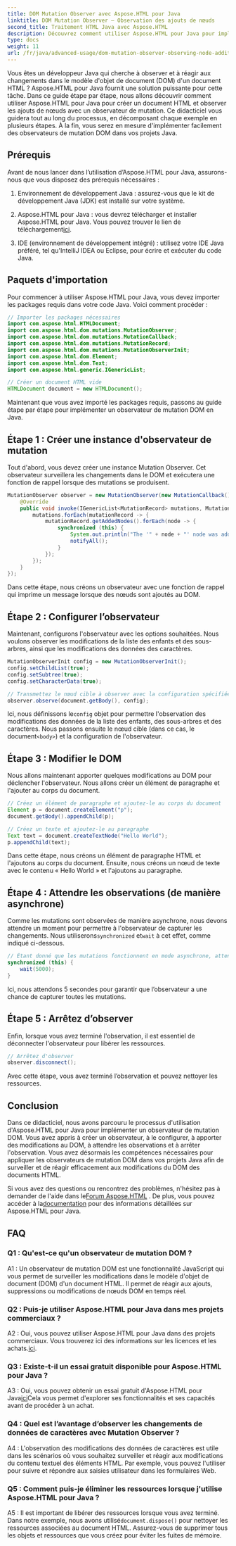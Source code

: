 ```yaml
---
title: DOM Mutation Observer avec Aspose.HTML pour Java
linktitle: DOM Mutation Observer – Observation des ajouts de nœuds
second_title: Traitement HTML Java avec Aspose.HTML
description: Découvrez comment utiliser Aspose.HTML pour Java pour implémenter un observateur de mutation DOM dans ce guide étape par étape. Surveillez et réagissez efficacement aux modifications du DOM.
type: docs
weight: 11
url: /fr/java/advanced-usage/dom-mutation-observer-observing-node-additions/
---
```


Vous êtes un développeur Java qui cherche à observer et à réagir aux changements dans le modèle d'objet de document (DOM) d'un document HTML ? Aspose.HTML pour Java fournit une solution puissante pour cette tâche. Dans ce guide étape par étape, nous allons découvrir comment utiliser Aspose.HTML pour Java pour créer un document HTML et observer les ajouts de nœuds avec un observateur de mutation. Ce didacticiel vous guidera tout au long du processus, en décomposant chaque exemple en plusieurs étapes. À la fin, vous serez en mesure d'implémenter facilement des observateurs de mutation DOM dans vos projets Java.

## Prérequis

Avant de nous lancer dans l’utilisation d’Aspose.HTML pour Java, assurons-nous que vous disposez des prérequis nécessaires :

1. Environnement de développement Java : assurez-vous que le kit de développement Java (JDK) est installé sur votre système.

2.  Aspose.HTML pour Java : vous devrez télécharger et installer Aspose.HTML pour Java. Vous pouvez trouver le lien de téléchargement[ici](https://releases.aspose.com/html/java/).

3. IDE (environnement de développement intégré) : utilisez votre IDE Java préféré, tel qu'IntelliJ IDEA ou Eclipse, pour écrire et exécuter du code Java.

## Paquets d'importation

Pour commencer à utiliser Aspose.HTML pour Java, vous devez importer les packages requis dans votre code Java. Voici comment procéder :

```java
// Importer les packages nécessaires
import com.aspose.html.HTMLDocument;
import com.aspose.html.dom.mutations.MutationObserver;
import com.aspose.html.dom.mutations.MutationCallback;
import com.aspose.html.dom.mutations.MutationRecord;
import com.aspose.html.dom.mutations.MutationObserverInit;
import com.aspose.html.dom.Element;
import com.aspose.html.dom.Text;
import com.aspose.html.generic.IGenericList;

// Créer un document HTML vide
HTMLDocument document = new HTMLDocument();
```

Maintenant que vous avez importé les packages requis, passons au guide étape par étape pour implémenter un observateur de mutation DOM en Java.

## Étape 1 : Créer une instance d'observateur de mutation

Tout d'abord, vous devez créer une instance Mutation Observer. Cet observateur surveillera les changements dans le DOM et exécutera une fonction de rappel lorsque des mutations se produisent.

```java
MutationObserver observer = new MutationObserver(new MutationCallback() {
    @Override
    public void invoke(IGenericList<MutationRecord> mutations, MutationObserver mutationObserver) {
        mutations.forEach(mutationRecord -> {
            mutationRecord.getAddedNodes().forEach(node -> {
                synchronized (this) {
                    System.out.println("The '" + node + "' node was added to the document.");
                    notifyAll();
                }
            });
        });
    }
});
```

Dans cette étape, nous créons un observateur avec une fonction de rappel qui imprime un message lorsque des nœuds sont ajoutés au DOM.

## Étape 2 : Configurer l’observateur

Maintenant, configurons l'observateur avec les options souhaitées. Nous voulons observer les modifications de la liste des enfants et des sous-arbres, ainsi que les modifications des données des caractères.

```java
MutationObserverInit config = new MutationObserverInit();
config.setChildList(true);
config.setSubtree(true);
config.setCharacterData(true);

// Transmettez le nœud cible à observer avec la configuration spécifiée
observer.observe(document.getBody(), config);
```

 Ici, nous définissons le`config` objet pour permettre l'observation des modifications des données de la liste des enfants, des sous-arbres et des caractères. Nous passons ensuite le nœud cible (dans ce cas, le document`<body>`) et la configuration de l'observateur.

## Étape 3 : Modifier le DOM

Nous allons maintenant apporter quelques modifications au DOM pour déclencher l'observateur. Nous allons créer un élément de paragraphe et l'ajouter au corps du document.

```java
// Créez un élément de paragraphe et ajoutez-le au corps du document
Element p = document.createElement("p");
document.getBody().appendChild(p);

// Créez un texte et ajoutez-le au paragraphe
Text text = document.createTextNode("Hello World");
p.appendChild(text);
```

Dans cette étape, nous créons un élément de paragraphe HTML et l'ajoutons au corps du document. Ensuite, nous créons un nœud de texte avec le contenu « Hello World » et l'ajoutons au paragraphe.

## Étape 4 : Attendre les observations (de manière asynchrone)

Comme les mutations sont observées de manière asynchrone, nous devons attendre un moment pour permettre à l'observateur de capturer les changements. Nous utiliserons`synchronized` et`wait` à cet effet, comme indiqué ci-dessous.

```java
// Étant donné que les mutations fonctionnent en mode asynchrone, attendez quelques secondes
synchronized (this) {
    wait(5000);
}
```

Ici, nous attendons 5 secondes pour garantir que l’observateur a une chance de capturer toutes les mutations.

## Étape 5 : Arrêtez d’observer

Enfin, lorsque vous avez terminé l'observation, il est essentiel de déconnecter l'observateur pour libérer les ressources.

```java
// Arrêtez d'observer
observer.disconnect();
```

Avec cette étape, vous avez terminé l’observation et pouvez nettoyer les ressources.

## Conclusion

Dans ce didacticiel, nous avons parcouru le processus d'utilisation d'Aspose.HTML pour Java pour implémenter un observateur de mutation DOM. Vous avez appris à créer un observateur, à le configurer, à apporter des modifications au DOM, à attendre les observations et à arrêter l'observation. Vous avez désormais les compétences nécessaires pour appliquer les observateurs de mutation DOM dans vos projets Java afin de surveiller et de réagir efficacement aux modifications du DOM des documents HTML.

Si vous avez des questions ou rencontrez des problèmes, n'hésitez pas à demander de l'aide dans le[Forum Aspose.HTML](https://forum.aspose.com/) . De plus, vous pouvez accéder à la[documentation](https://reference.aspose.com/html/java/) pour des informations détaillées sur Aspose.HTML pour Java.

## FAQ

### Q1 : Qu'est-ce qu'un observateur de mutation DOM ?

A1 : Un observateur de mutation DOM est une fonctionnalité JavaScript qui vous permet de surveiller les modifications dans le modèle d'objet de document (DOM) d'un document HTML. Il permet de réagir aux ajouts, suppressions ou modifications de nœuds DOM en temps réel.

### Q2 : Puis-je utiliser Aspose.HTML pour Java dans mes projets commerciaux ?

 A2 : Oui, vous pouvez utiliser Aspose.HTML pour Java dans des projets commerciaux. Vous trouverez ici des informations sur les licences et les achats.[ici](https://purchase.aspose.com/buy).

### Q3 : Existe-t-il un essai gratuit disponible pour Aspose.HTML pour Java ?

 A3 : Oui, vous pouvez obtenir un essai gratuit d'Aspose.HTML pour Java[ici](https://releases.aspose.com/)Cela vous permet d'explorer ses fonctionnalités et ses capacités avant de procéder à un achat.

### Q4 : Quel est l’avantage d’observer les changements de données de caractères avec Mutation Observer ?

A4 : L'observation des modifications des données de caractères est utile dans les scénarios où vous souhaitez surveiller et réagir aux modifications du contenu textuel des éléments HTML. Par exemple, vous pouvez l'utiliser pour suivre et répondre aux saisies utilisateur dans les formulaires Web.

### Q5 : Comment puis-je éliminer les ressources lorsque j'utilise Aspose.HTML pour Java ?

 A5 : Il est important de libérer des ressources lorsque vous avez terminé. Dans notre exemple, nous avons utilisé`document.dispose()` pour nettoyer les ressources associées au document HTML. Assurez-vous de supprimer tous les objets et ressources que vous créez pour éviter les fuites de mémoire.